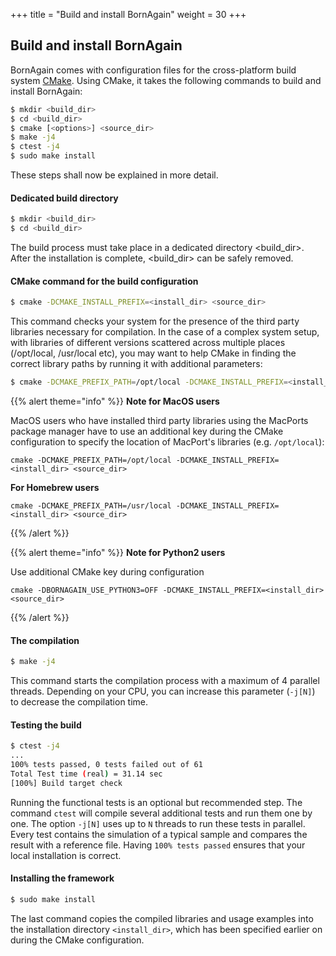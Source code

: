+++
title = "Build and install BornAgain"
weight = 30
+++

## Build and install BornAgain

BornAgain comes with configuration files for the cross-platform build system [CMake](https://cmake.org/). Using CMake, it takes the following commands to build and install BornAgain:
```bash
$ mkdir <build_dir>
$ cd <build_dir>
$ cmake [<options>] <source_dir>
$ make -j4
$ ctest -j4
$ sudo make install
```

These steps shall now be explained in more detail.

#### Dedicated build directory

```bash
$ mkdir <build_dir>
$ cd <build_dir>
```

The build process must take place in a dedicated directory <build_dir>. After the installation is complete, <build_dir> can be safely removed.

#### CMake command for the build configuration

```bash
$ cmake -DCMAKE_INSTALL_PREFIX=<install_dir> <source_dir>
```

This command checks your system for the presence of the third party libraries necessary for compilation. In the case of a complex system setup, with libraries of different versions scattered across multiple places (/opt/local, /usr/local etc), you may want to help CMake in finding the correct library paths by running it with additional parameters:

```bash
$ cmake -DCMAKE_PREFIX_PATH=/opt/local -DCMAKE_INSTALL_PREFIX=<install_dir> <source_dir>
```

{{% alert theme="info" %}}
**Note for MacOS users**

MacOS users who have installed third party libraries using the MacPorts package manager have to use an additional key during the CMake configuration to specify the location of MacPort's libraries (e.g. `/opt/local`):
```
cmake -DCMAKE_PREFIX_PATH=/opt/local -DCMAKE_INSTALL_PREFIX=<install_dir> <source_dir>
```


**For Homebrew users**
```
cmake -DCMAKE_PREFIX_PATH=/usr/local -DCMAKE_INSTALL_PREFIX=<install_dir> <source_dir>
```
{{% /alert %}}

{{% alert theme="info" %}}
**Note for Python2 users**

Use additional CMake key during configuration
```
cmake -DBORNAGAIN_USE_PYTHON3=OFF -DCMAKE_INSTALL_PREFIX=<install_dir> <source_dir>
```
{{% /alert %}}

#### The compilation

```bash
$ make -j4
```

This command starts the compilation process with a maximum of 4 parallel threads. Depending on your CPU, you can increase this parameter (`-j[N]`) to decrease the compilation time.

#### Testing the build

```bash
$ ctest -j4
...
100% tests passed, 0 tests failed out of 61
Total Test time (real) = 31.14 sec
[100%] Build target check
```

Running the functional tests is an optional but recommended step. The command `ctest` will compile several additional tests and run them one by one. The option `-j[N]` uses up to `N` threads to run these tests in parallel. Every test contains the simulation of a typical sample and compares the result with a reference file. Having `100% tests passed` ensures that your local installation is correct.

#### Installing the framework
```bash
$ sudo make install
```

The last command copies the compiled libraries and usage examples into the installation directory `<install_dir>`, which has been specified earlier on during the CMake configuration.